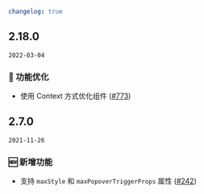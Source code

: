```yaml
changelog: true
```

## 2.18.0

`2022-03-04`

### 💎 功能优化

- 使用 Context 方式优化组件 ([#773](https://github.com/arco-design/arco-design-vue/pull/773))


## 2.7.0

`2021-11-26`

### 🆕 新增功能

- 支持 `maxStyle` 和 `maxPopoverTriggerProps` 属性 ([#242](https://github.com/arco-design/arco-design-vue/pull/242))

